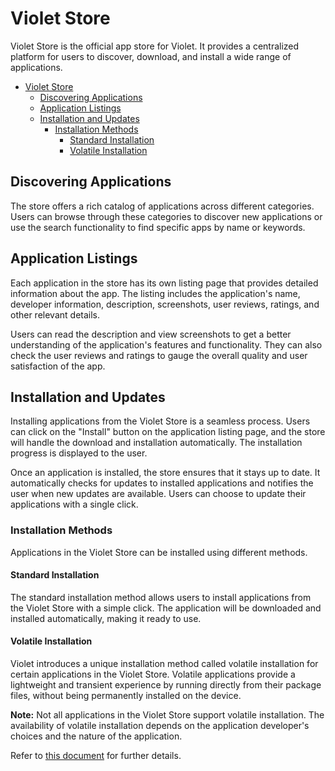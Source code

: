 # Violet Store
Violet Store is the official app store for Violet. It provides a centralized platform for users to discover, download, and install a wide range of applications.

- [Violet Store](#violet-store)
  - [Discovering Applications](#discovering-applications)
  - [Application Listings](#application-listings)
  - [Installation and Updates](#installation-and-updates)
    - [Installation Methods](#installation-methods)
      - [Standard Installation](#standard-installation)
      - [Volatile Installation](#volatile-installation)

## Discovering Applications
The store offers a rich catalog of applications across different categories. Users can
browse through these categories to discover new applications or use the search functionality to find specific apps by name or keywords.

## Application Listings
Each application in the store has its own listing page that provides detailed information
about the app. The listing includes the application's name, developer information,
description, screenshots, user reviews, ratings, and other relevant details.

Users can read the description and view screenshots to get a better understanding of the
application's features and functionality. They can also check the user reviews and
ratings to gauge the overall quality and user satisfaction of the app.

## Installation and Updates
Installing applications from the Violet Store is a seamless process. Users can click on
the "Install" button on the application listing page, and the store will handle the
download and installation automatically. The installation progress is displayed to the
user.

Once an application is installed, the store ensures that it stays up to date. It
automatically checks for updates to installed applications and notifies the user when new
updates are available. Users can choose to update their applications with a single click.

### Installation Methods
Applications in the Violet Store can be installed using different methods.

#### Standard Installation
The standard installation method allows users to install applications from the Violet
Store with a simple click. The application will be downloaded and installed automatically, making it ready to use.

#### Volatile Installation
Violet introduces a unique installation method called volatile installation for certain
applications in the Violet Store. Volatile applications provide a lightweight and
transient experience by running directly from their package files, without being
permanently installed on the device.

**Note:** Not all applications in the Violet Store support volatile installation. The
availability of volatile installation depends on the application developer's choices and
the nature of the application.

Refer to [this document](../concepts/applications.md) for further details.